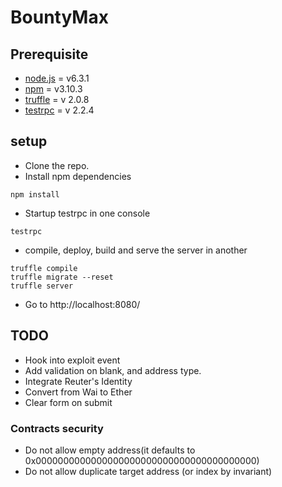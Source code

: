 # BountyMax

## Prerequisite

- [node.js](https://nodejs.org/en) = v6.3.1
- [npm](http://npmjs.com) = v3.10.3
- [truffle](http://truffle.readthedocs.org) = v 2.0.8
- [testrpc](https://github.com/ethereumjs/testrpc) = v 2.2.4

## setup

- Clone the repo.
- Install npm dependencies

```
npm install
```
- Startup testrpc in one console

```
testrpc
```

- compile, deploy, build and serve the server in another

```
truffle compile
truffle migrate --reset
truffle server
```

- Go to http://localhost:8080/


## TODO

- Hook into exploit event
- Add validation on blank, and address type.
- Integrate Reuter's Identity
- Convert from Wai to Ether
- Clear form on submit

### Contracts security

- Do not allow empty address(it defaults to 0x0000000000000000000000000000000000000000)
- Do not allow duplicate target address (or index by invariant)
